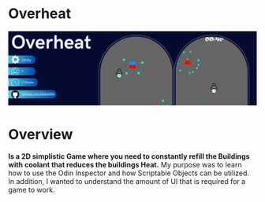 # Overheat
![Tactical Banner](ReadMe/TacticalBanner.png)

# Overview
**Is a 2D simplistic Game where you need to constantly refill the Buildings with coolant that reduces the buildings Heat.**
My purpose was to learn how to use the Odin Inspector and how Scriptable Objects can be utilized. In addition, I wanted to understand the amount of UI that is required for a game to work.
